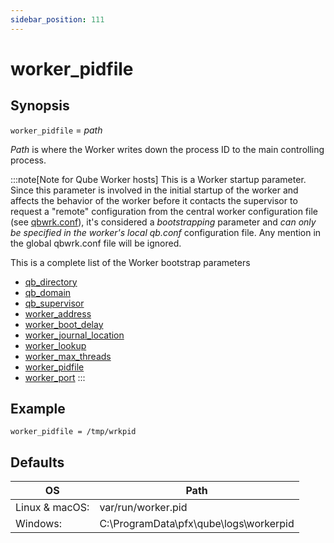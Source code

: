 ```yaml
---
sidebar_position: 111
---
```


# worker_pidfile

## Synopsis

`worker_pidfile` =  _path_

_Path_ is where the Worker writes down the process ID to the main
controlling process.

:::note[Note for Qube Worker hosts]
This is a Worker startup parameter. Since this parameter is involved in the
initial startup of the worker and affects the behavior of the worker before it
contacts the supervisor to request a "remote" configuration from the central
worker configuration file (see
[qbwrk.conf](../../centralized-worker-configuration)), it's considered
a _bootstrapping_ parameter and  _can only be specified in the worker's local
qb.conf_  configuration file. Any mention in the global qbwrk.conf file will
be ignored.

This is a complete list of the Worker bootstrap parameters  

* [qb_directory](./qb_domain)
* [qb_domain](./qb_domain)
* [qb_supervisor](./qb_supervisor)
* [worker_address](./worker_address)
* [worker_boot_delay](./worker_boot_delay)
* [worker_journal_location](./worker_journal_location)
* [worker_lookup](./worker_lookup)
* [worker_max_threads](./worker_max_threads)
* [worker_pidfile](./worker_pidfile)
* [worker_port](./worker_port)
:::

## Example

```
worker_pidfile = /tmp/wrkpid
```

## Defaults

OS | Path
---|---
Linux & macOS: | var/run/worker.pid
Windows: | C:\ProgramData\pfx\qube\logs\workerpid

